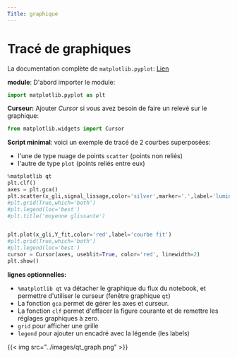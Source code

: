 ```yaml
---
Title: graphique
---
```


# Tracé de graphiques
La documentation complète de `matplotlib.pyplot`: [Lien](https://matplotlib.org/stable/api/pyplot_summary.html)

**module**: D'abord importer le module:

```python
import matplotlib.pyplot as plt
```

**Curseur:** Ajouter *Cursor* si vous avez besoin de faire un relevé sur le graphique:

```python
from matplotlib.widgets import Cursor
```

**Script minimal**: voici un exemple de tracé de 2 courbes superposées:

* l'une de type nuage de points `scatter` (points non reliés)
* l'autre de type `plot` (points reliés entre eux)

```python
%matplotlib qt
plt.clf()
axes = plt.gca()
plt.scatter(x_gli,signal_lissage,color='silver',marker='.',label='luminosité')
#plt.grid(True,which='both')
#plt.legend(loc='best')
#plt.title('moyenne glissante')


plt.plot(x_gli,Y_fit,color='red',label='courbe fit')
#plt.grid(True,which='both')
#plt.legend(loc='best')
cursor = Cursor(axes, useblit=True, color='red', linewidth=2)
plt.show()
```

**lignes optionnelles:**

* `%matplotlib qt` va détacher le graphique du flux du notebook, et permettre d'utiliser le curseur (fenêtre graphique `qt`)
* La fonction `gca` permet de gérer les axes et curseur.
* La fonction `clf` permet d'effacer la figure courante et de remettre les réglages graphiques à zero.
* `grid` pour afficher une grille
* `legend` pour ajouter un encadré avec la légende (les labels)

{{< img src="../images/qt_graph.png" >}}




